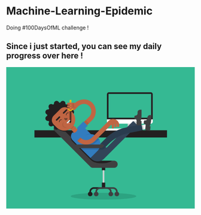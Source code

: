# Machine-Learning-Epidemic

Doing #100DaysOfML challenge !

## Since i just started, you can see my daily progress over here !

![](hekk.gif)

